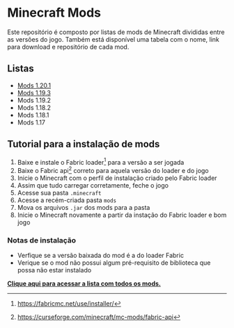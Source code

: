 # Minecraft Mods

Este repositório é composto por listas de mods de Minecraft divididas entre as versões do jogo. Também está disponível uma tabela com o nome, link para download e repositório de cada mod.

## Listas

- [Mods 1.20.1](./Vers%C3%B5es/mods%201.20.1.md)
- [Mods 1.19.3](./Vers%C3%B5es/mods%201.19.3.md)
- Mods 1.19.2
- Mods 1.18.2
- Mods 1.18.1
- Mods 1.17

## Tutorial para a instalação de mods

1. Baixe e instale o Fabric loader[^1] para a versão a ser jogada
1. Baixe o Fabric api[^2] correto para aquela versão do loader e do jogo
1. Inicie o Minecraft com o perfil de instalação criado pelo Fabric loader
1. Assim que tudo carregar corretamente, feche o jogo
1. Acesse sua pasta `.minecraft`
1. Acesse a recém-criada pasta `mods`
1. Mova os arquivos `.jar` dos mods para a pasta
1. Inicie o Minecraft novamente a partir da instação do Fabric loader e bom jogo

### Notas de instalação
 - Verfique se a versão baixada do mod é a do loader Fabric
 - Verique se o mod não possui algum pré-requisito de biblioteca que possa não estar instalado



[**Clique aqui para acessar a lista com todos os mods.**](./todosMods.md)

[^1]: https://fabricmc.net/use/installer/
[^2]: https://curseforge.com/minecraft/mc-mods/fabric-api